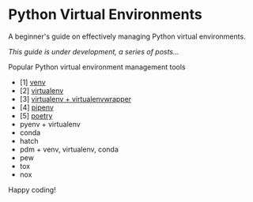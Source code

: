 # Python Virtual Environments

A beginner's guide on effectively managing Python virtual environments.

*This guide is under development, a series of posts...*

Popular Python virtual environment management tools
* [1] [venv](venv/README.md)
* [2] [virtualenv](virtualenv/README.md)
* [3] [virtualenv + virtualenvwrapper](virtualenv+virtualenwrapper/README.md)
* [4] [pipenv](pipenv/README.md)
* [5] [poetry](poetry/README.md)
* pyenv + virtualenv
* conda
* hatch
* pdm + venv, virtualenv, conda
* pew
* tox
* nox

Happy coding!
